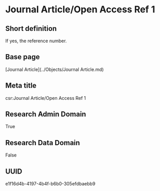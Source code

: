 # Journal Article/Open Access Ref 1
## Short definition
If yes, the reference number.
## Base page
[Journal Article](../Objects/Journal Article.md)
## Meta title
csr:Journal Article/Open Access Ref 1
## Research Admin Domain
True
## Research Data Domain
False
## UUID
e1f16d4b-4197-4b4f-b6b0-305efdbaebb9
